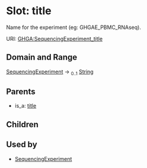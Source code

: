 
# Slot: title


Name for the experiment (eg: GHGAE_PBMC_RNAseq).

URI: [GHGA:SequencingExperiment_title](https://w3id.org/GHGA/SequencingExperiment_title)


## Domain and Range

[SequencingExperiment](SequencingExperiment.md) &#8594;  <sub>0..1</sub> [String](types/String.md)

## Parents

 *  is_a: [title](title.md)

## Children


## Used by

 * [SequencingExperiment](SequencingExperiment.md)
